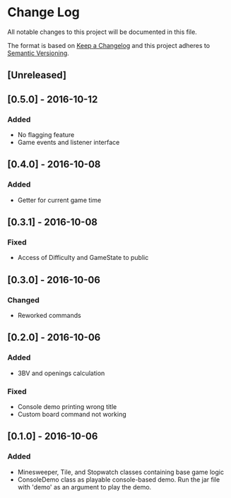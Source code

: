 # Change Log
All notable changes to this project will be documented in this file.

The format is based on [Keep a Changelog](http://keepachangelog.com/)
and this project adheres to [Semantic Versioning](http://semver.org/).

## [Unreleased]

## [0.5.0] - 2016-10-12
### Added
- No flagging feature
- Game events and listener interface

## [0.4.0] - 2016-10-08
### Added
- Getter for current game time

## [0.3.1] - 2016-10-08
### Fixed
- Access of Difficulty and GameState to public

## [0.3.0] - 2016-10-06
### Changed
- Reworked commands

## [0.2.0] - 2016-10-06
### Added
- 3BV and openings calculation

### Fixed
- Console demo printing wrong title
- Custom board command not working

## [0.1.0] - 2016-10-06
### Added
- Minesweeper, Tile, and Stopwatch classes containing base game logic
- ConsoleDemo class as playable console-based demo. Run the jar file with 'demo' as an argument to play the demo.